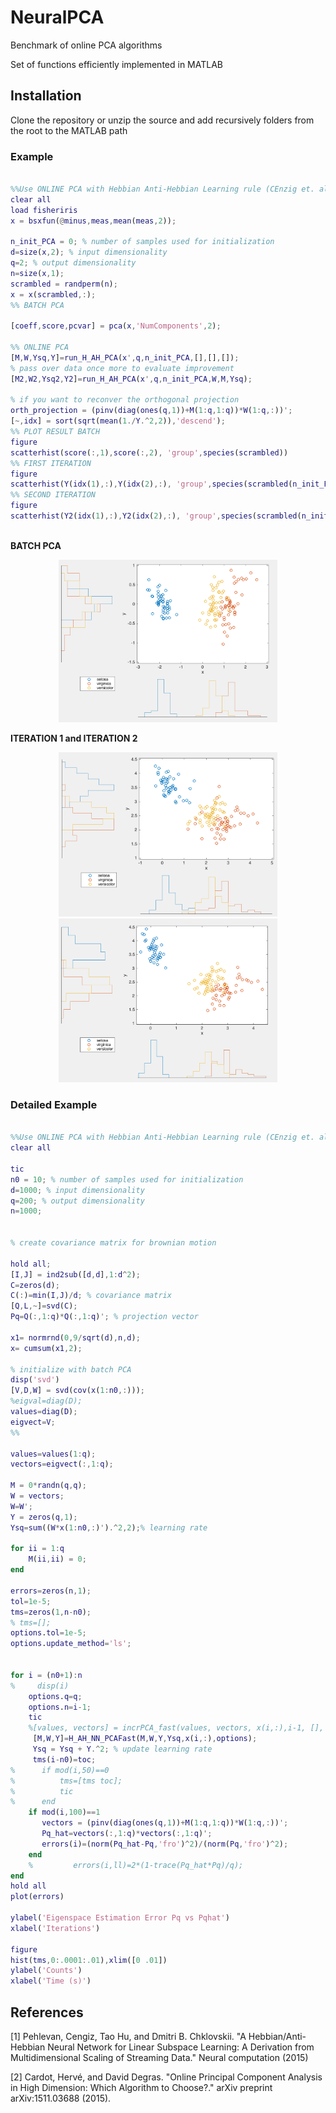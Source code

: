 # NeuralPCA
Benchmark of online PCA algorithms 

Set of functions efficiently implemented in MATLAB

## Installation

Clone the repository or unzip the source and add recursively folders from the root to the MATLAB path

### Example

``` Matlab

%%Use ONLINE PCA with Hebbian Anti-Hebbian Learning rule (CEnzig et. al,2015 Neural Computation)
clear all
load fisheriris
x = bsxfun(@minus,meas,mean(meas,2));

n_init_PCA = 0; % number of samples used for initialization
d=size(x,2); % input dimensionality
q=2; % output dimensionality
n=size(x,1);
scrambled = randperm(n);
x = x(scrambled,:);
%% BATCH PCA

[coeff,score,pcvar] = pca(x,'NumComponents',2);

%% ONLINE PCA
[M,W,Ysq,Y]=run_H_AH_PCA(x',q,n_init_PCA,[],[],[]);
% pass over data once more to evaluate improvement
[M2,W2,Ysq2,Y2]=run_H_AH_PCA(x',q,n_init_PCA,W,M,Ysq);

% if you want to reconver the orthogonal projection
orth_projection = (pinv(diag(ones(q,1))+M(1:q,1:q))*W(1:q,:))';
[~,idx] = sort(sqrt(mean(1./Y.^2,2)),'descend');
%% PLOT RESULT BATCH
figure
scatterhist(score(:,1),score(:,2), 'group',species(scrambled))
%% FIRST ITERATION
figure
scatterhist(Y(idx(1),:),Y(idx(2),:), 'group',species(scrambled(n_init_PCA+1:end)))
%% SECOND ITERATION
figure
scatterhist(Y2(idx(1),:),Y2(idx(2),:), 'group',species(scrambled(n_init_PCA+1:end)))



```
**BATCH PCA**
<p align="center">
  <img src="figures/batch.png" width="350"/>
</p>

**ITERATION 1 and ITERATION 2**

<p align="center">
  <img src="figures/iter 1.png" width="350"/>
  <img src="figures/iter 2.png" width="350"/>
</p>

### Detailed Example

``` Matlab

%%Use ONLINE PCA with Hebbian Anti-Hebbian Learning rule (CEnzig et. al,2015 Neural Computation)
clear all

tic
n0 = 10; % number of samples used for initialization
d=1000; % input dimensionality
q=200; % output dimensionality
n=1000;


% create covariance matrix for brownian motion

hold all;
[I,J] = ind2sub([d,d],1:d^2);
C=zeros(d);
C(:)=min(I,J)/d; % covariance matrix
[Q,L,~]=svd(C); 
Pq=Q(:,1:q)*Q(:,1:q)'; % projection vector

x1= normrnd(0,9/sqrt(d),n,d);
x= cumsum(x1,2);

% initialize with batch PCA
disp('svd')
[V,D,W] = svd(cov(x(1:n0,:)));
%eigval=diag(D);
values=diag(D);
eigvect=V;
%%

values=values(1:q);
vectors=eigvect(:,1:q);

M = 0*randn(q,q); 
W = vectors;
W=W';
Y = zeros(q,1);
Ysq=sum((W*x(1:n0,:)').^2,2);% learning rate

for ii = 1:q
    M(ii,ii) = 0;
end

errors=zeros(n,1);
tol=1e-5;
tms=zeros(1,n-n0);
% tms=[];
options.tol=1e-5;
options.update_method='ls';


for i = (n0+1):n
%     disp(i)
    options.q=q;
    options.n=i-1;   
    tic
    %[values, vectors] = incrPCA_fast(values, vectors, x(i,:),i-1, [], q);    
     [M,W,Y]=H_AH_NN_PCAFast(M,W,Y,Ysq,x(i,:),options); 
     Ysq = Ysq + Y.^2; % update learning rate
     tms(i-n0)=toc;
%      if mod(i,50)==0
%          tms=[tms toc];
%          tic
%      end
    if mod(i,100)==1
       vectors = (pinv(diag(ones(q,1))+M(1:q,1:q))*W(1:q,:))';
       Pq_hat=vectors(:,1:q)*vectors(:,1:q)';
       errors(i)=(norm(Pq_hat-Pq,'fro')^2)/(norm(Pq,'fro')^2);
    end
    %         errors(i,ll)=2*(1-trace(Pq_hat*Pq)/q);
end
hold all
plot(errors)

ylabel('Eigenspace Estimation Error Pq vs Pqhat')
xlabel('Iterations')

figure
hist(tms,0:.0001:.01),xlim([0 .01])
ylabel('Counts')
xlabel('Time (s)')

```
## References

[1] Pehlevan, Cengiz, Tao Hu, and Dmitri B. Chklovskii. "A Hebbian/Anti-Hebbian Neural Network for Linear Subspace Learning: A Derivation from Multidimensional Scaling of Streaming Data." Neural computation (2015)

[2] Cardot, Hervé, and David Degras. "Online Principal Component Analysis in High Dimension: Which Algorithm to Choose?." arXiv preprint arXiv:1511.03688 (2015).
